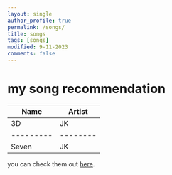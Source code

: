 ```yaml
---
layout: single
author_profile: true
permalink: /songs/
title: songs
tags: [songs]
modified: 9-11-2023
comments: false
---
```



# my song recommendation

| Name    | Artist |
|---------|--------|
|3D       | JK     |
|---------|--------|
|Seven    |JK      |

you can check them out [here](https://open.spotify.com).






